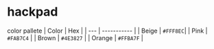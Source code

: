 # hackpad

color pallete
| Color | Hex |
| --- | ----------- |
| Beige | `#FFF8EC`|
| Pink | `#FAB7C4` |
| Brown | `#4E3827` |
| Orange | `#FFBA7F` |
